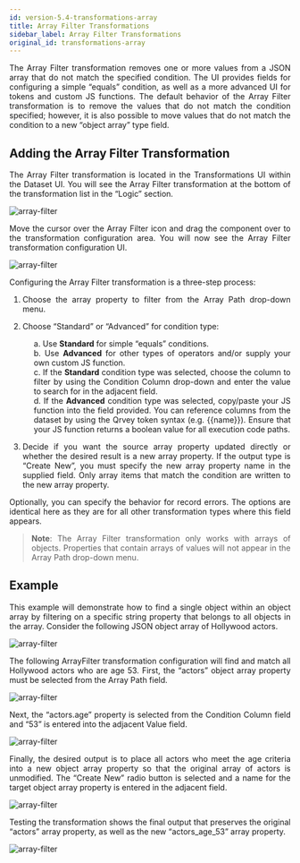 ```yaml
---
id: version-5.4-transformations-array
title: Array Filter Transformations
sidebar_label: Array Filter Transformations
original_id: transformations-array
---
```

<div style="text-align: justify">

The Array Filter transformation removes one or more values from a JSON array that do not match the specified condition.  The UI provides fields for configuring a simple “equals” condition, as well as a more advanced UI for tokens and custom JS functions.  The default behavior of the Array Filter transformation is to remove the values that do not match the condition specified; however, it is also possible to move values that do not match the condition to a new “object array” type field.

## Adding the Array Filter Transformation

The Array Filter transformation is located in the Transformations UI within the Dataset UI.  You will see the Array Filter transformation at the bottom of the transformation list in the “Logic” section.

![array-filter](https://s3.amazonaws.com/cdn.qrvey.com/documentation_assets/data-router/array1.png#thumbnail-20) 


Move the cursor over the Array Filter icon and drag the component over to the transformation configuration area.  You will now see the Array Filter transformation configuration UI.

![array-filter](https://s3.amazonaws.com/cdn.qrvey.com/documentation_assets/data-router/array2.png#thumbnail) 
 
Configuring the Array Filter transformation is a three-step process:
1. Choose the array property to filter from the Array Path drop-down menu.

2. Choose “Standard” or “Advanced” for condition type:
<ul style="list-style: none; margin-left:20px;">
<li>  a. Use <strong>Standard</strong> for simple “equals” conditions. </li>
<li>  b. Use <strong>Advanced</strong> for other types of operators and/or supply your own custom JS function.</li>
<li>  c. If the <strong>Standard</strong> condition type was selected, choose the column to filter by using the Condition Column drop-down and enter the value to search for in the adjacent field. </li>
<li>  d. If the <strong>Advanced</strong> condition type was selected, copy/paste your JS function into the field provided.  You can reference columns from the dataset by using the Qrvey token syntax (e.g. {{name}}).  Ensure that your JS function returns a boolean value for all execution code paths.
 </li>
</ul>

3. Decide if you want the source array property updated directly or whether the desired result is a new array property.  If the output type is “Create New”, you must specify the new array property name in the supplied field.  Only array items that match the condition are written to the new array property.

Optionally, you can specify the behavior for record errors.  The options are identical here as they are for all other transformation types where this field appears.

> **Note**:  The Array Filter transformation only works with arrays of objects.  Properties that contain arrays of values will not appear in the Array Path drop-down menu.

## Example

This example will demonstrate how to find a single object within an object array by filtering on a specific string property that belongs to all objects in the array.  Consider the following JSON object array of Hollywood actors.

![array-filter](https://s3.amazonaws.com/cdn.qrvey.com/documentation_assets/data-router/array3.png#thumbnail-60) 


The following ArrayFilter transformation configuration will find and match all Hollywood actors who are age 53.  First, the “actors” object array property must be selected from the Array Path field.

![array-filter](https://s3.amazonaws.com/cdn.qrvey.com/documentation_assets/data-router/array4.png#thumbnail-40) 



Next, the “actors.age” property is selected from the Condition Column field and “53” is entered into the adjacent Value field.

![array-filter](https://s3.amazonaws.com/cdn.qrvey.com/documentation_assets/data-router/array5.png#thumbnail-60) 


Finally, the desired output is to place all actors who meet the age criteria into a new object array property so that the original array of actors is unmodified.  The “Create New” radio button is selected and a name for the target object array property is entered in the adjacent field.

![array-filter](https://s3.amazonaws.com/cdn.qrvey.com/documentation_assets/data-router/array6.png#thumbnail-60) 

Testing the transformation shows the final output that preserves the original “actors” array property, as well as the new “actors_age_53” array property.

![array-filter](https://s3.amazonaws.com/cdn.qrvey.com/documentation_assets/data-router/array7.png#thumbnail-60) 


